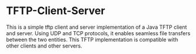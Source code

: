 # TFTP-Client-Server

This is a simple tftp client and server implementation of a Java TFTP client and server. Using UDP and TCP protocols, it enables seamless file transfers between the two entities. This TFTP implementation is compatible with other clients and other servers.
